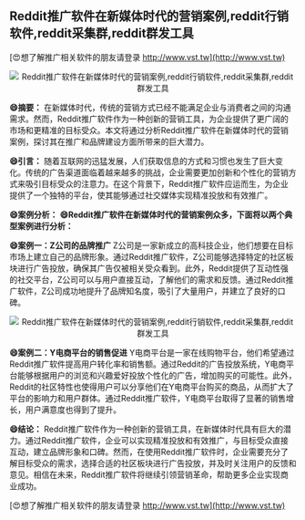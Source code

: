 ## **Reddit推广软件在新媒体时代的营销案例,reddit行销软件,reddit采集群,reddit群发工具**

[😍想了解推广相关软件的朋友请登录 http://www.vst.tw](http://www.vst.tw)

 <center><img src="https://vst.tw/MP4/tuiguang/png/8.png" alt="Reddit推广软件在新媒体时代的营销案例,reddit行销软件,reddit采集群,reddit群发工具"></center>

**😄摘要：**
在新媒体时代，传统的营销方式已经不能满足企业与消费者之间的沟通需求。然而，Reddit推广软件作为一种创新的营销工具，为企业提供了更广阔的市场和更精准的目标受众。本文将通过分析Reddit推广软件在新媒体时代的营销案例，探讨其在推广和品牌建设方面所带来的巨大潜力。

**😄引言：**
随着互联网的迅猛发展，人们获取信息的方式和习惯也发生了巨大变化。传统的广告渠道面临着越来越多的挑战，企业需要更加创新和个性化的营销方式来吸引目标受众的注意力。在这个背景下，Reddit推广软件应运而生，为企业提供了一个独特的平台，使其能够通过社交媒体实现精准投放和有效推广。

**😄案例分析：**
**😄Reddit推广软件在新媒体时代的营销案例众多，下面将以两个典型案例进行分析：**

**😄案例一：Z公司的品牌推广**
Z公司是一家新成立的高科技企业，他们想要在目标市场上建立自己的品牌形象。通过Reddit推广软件，Z公司能够选择特定的社区板块进行广告投放，确保其广告仅被相关受众看到。此外，Reddit提供了互动性强的社交平台，Z公司可以与用户直接互动，了解他们的需求和反馈。通过Reddit推广软件，Z公司成功地提升了品牌知名度，吸引了大量用户，并建立了良好的口碑。

 <center><img src="https://vst.tw/MP4/tuiguang/png/4.png" alt="Reddit推广软件在新媒体时代的营销案例,reddit行销软件,reddit采集群,reddit群发工具"></center>

**😄案例二：Y电商平台的销售促进**
Y电商平台是一家在线购物平台，他们希望通过Reddit推广软件提高用户转化率和销售额。通过Reddit的广告投放系统，Y电商平台能够根据用户的浏览和兴趣爱好投放个性化的广告，增加购买的可能性。此外，Reddit的社区特性也使得用户可以分享他们在Y电商平台购买的商品，从而扩大了平台的影响力和用户群体。通过Reddit推广软件，Y电商平台取得了显著的销售增长，用户满意度也得到了提升。

**😄结论：**
Reddit推广软件作为一种创新的营销工具，在新媒体时代具有巨大的潜力。通过Reddit推广软件，企业可以实现精准投放和有效推广，与目标受众直接互动，建立品牌形象和口碑。然而，在使用Reddit推广软件时，企业需要充分了解目标受众的需求，选择合适的社区板块进行广告投放，并及时关注用户的反馈和意见。相信在未来，Reddit推广软件将继续引领营销革命，帮助更多企业实现商业成功。

[😍想了解推广相关软件的朋友请登录 http://www.vst.tw](http://www.vst.tw)




